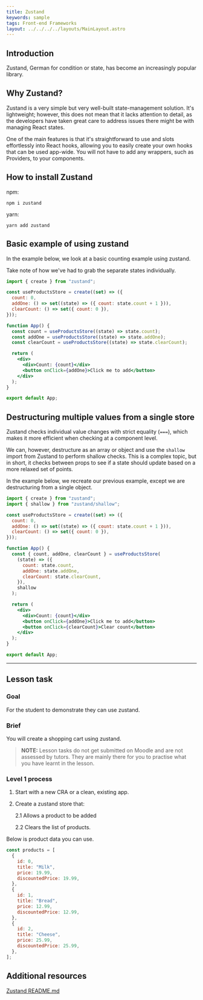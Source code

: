 ```yaml
---
title: Zustand
keywords: sample
tags: Front-end Frameworks
layout: ../../../../layouts/MainLayout.astro
---
```


## Introduction

Zustand, German for condition or state, has become an increasingly popular library.

## Why Zustand?

Zustand is a very simple but very well-built state-management solution. It's lightweight; however, this does not mean that it lacks attention to detail, as the developers have taken great care to address issues there might be with managing React states.

One of the main features is that it's straightforward to use and slots effortlessly into React hooks, allowing you to easily create your own hooks that can be used app-wide. You will not have to add any wrappers, such as Providers, to your components.

## How to install Zustand

npm:

`npm i zustand`

yarn:

`yarn add zustand`

## Basic example of using zustand

In the example below, we look at a basic counting example using zustand.

Take note of how we've had to grab the separate states individually.

```jsx
import { create } from "zustand";

const useProductsStore = create((set) => ({
  count: 0,
  addOne: () => set((state) => ({ count: state.count + 1 })),
  clearCount: () => set({ count: 0 }),
}));

function App() {
  const count = useProductsStore((state) => state.count);
  const addOne = useProductsStore((state) => state.addOne);
  const clearCount = useProductsStore((state) => state.clearCount);

  return (
    <div>
      <div>Count: {count}</div>
      <button onClick={addOne}>Click me to add</button>
    </div>
  );
}

export default App;
```

## Destructuring multiple values from a single store

Zustand checks individual value changes with strict equality (`===`), which makes it more efficient when checking at a component level.

We can, however, destructure as an array or object and use the `shallow` import from Zustand to perform shallow checks. This is a complex topic, but in short, it checks between props to see if a state should update based on a more relaxed set of points.

In the example below, we recreate our previous example, except we are destructuring from a single object.

```jsx
import { create } from "zustand";
import { shallow } from "zustand/shallow";

const useProductsStore = create((set) => ({
  count: 0,
  addOne: () => set((state) => ({ count: state.count + 1 })),
  clearCount: () => set({ count: 0 }),
}));

function App() {
  const { count, addOne, clearCount } = useProductsStore(
    (state) => ({
      count: state.count,
      addOne: state.addOne,
      clearCount: state.clearCount,
    }),
    shallow
  );

  return (
    <div>
      <div>Count: {count}</div>
      <button onClick={addOne}>Click me to add</button>
      <button onClick={clearCount}>Clear count</button>
    </div>
  );
}

export default App;
```

<hr>

## Lesson task

### Goal

For the student to demonstrate they can use zustand.

### Brief

You will create a shopping cart using zustand.

> <b>NOTE:</b> Lesson tasks do not get submitted on Moodle and are not assessed by tutors. They are mainly there for you to practise what you have learnt in the lesson.

### Level 1 process

1. Start with a new CRA or a clean, existing app.

2. Create a zustand store that:

   2.1 Allows a product to be added

   2.2 Clears the list of products.

Below is product data you can use.

```jsx
const products = [
  {
    id: 0,
    title: "Milk",
    price: 19.99,
    discountedPrice: 19.99,
  },
  {
    id: 1,
    title: "Bread",
    price: 12.99,
    discountedPrice: 12.99,
  },
  {
    id: 2,
    title: "Cheese",
    price: 25.99,
    discountedPrice: 25.99,
  },
];
```

## Additional resources

[Zustand README.md](https://github.com/pmndrs/zustand)
